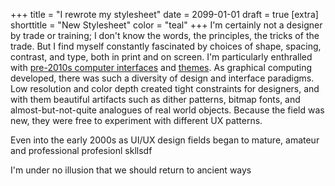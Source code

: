 +++
title = "I rewrote my stylesheet"
date = 2099-01-01
draft = true
[extra]
shorttitle = "New Stylesheet"
color = "teal"
+++
I'm certainly not a designer by trade or training; I don't know the words, the principles, the tricks of the trade.
But I find myself constantly fascinated by choices of shape, spacing, contrast, and type, both in print and
on screen. I'm particularly enthralled with [pre-2010s computer interfaces](http://toastytech.com/guis/index.html) and [themes](https://macthemes.garden/).
As graphical computing developed, there was such a diversity of design and interface paradigms. Low resolution
and color depth created tight constraints for designers, and with them beautiful artifacts such as dither patterns,
bitmap fonts, and almost-but-not-quite analogues of real world objects. Because the field was new, they were free to
experiment with different UX patterns.

Even into the early 2000s as UI/UX design fields began to mature, amateur and professional profesionl skllsdf

I'm under no illusion that we should return to ancient ways
